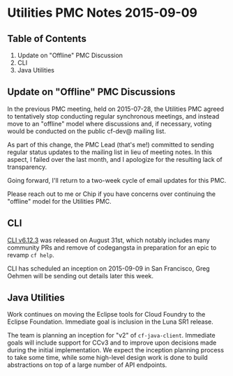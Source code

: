 # Utilities PMC Notes 2015-09-09

## Table of Contents

1. Update on "Offline" PMC Discussion
2. CLI
3. Java Utilities


## Update on "Offline" PMC Discussions

In the previous PMC meeting, held on 2015-07-28, the Utilities PMC agreed to tentatively stop conducting regular synchronous meetings, and instead move to an "offline" model where discussions and, if necessary, voting would be conducted on the public cf-dev@ mailing list.

As part of this change, the PMC Lead (that's me!) committed to sending regular status updates to the mailing list in lieu of meeting notes. In this aspect, I failed over the last month, and I apologize for the resulting lack of transparency.

Going forward, I'll return to a two-week cycle of email updates for this PMC.

Please reach out to me or Chip if you have concerns over continuing the "offline" model for the Utilities PMC.


## CLI

[CLI v6.12.3][] was released on August 31st, which notably includes many community PRs and remove of codegangsta in preparation for an epic to revamp `cf help`.

  [CLI v6.12.3]: https://github.com/cloudfoundry/cli/releases/tag/v6.12.3

CLI has scheduled an inception on 2015-09-09 in San Francisco, Greg Oehmen will be sending out details later this week.


## Java Utilities

Work continues on moving the Eclipse tools for Cloud Foundry to the Eclipse Foundation. Immediate goal is inclusion in the Luna SR1 release.

The team is planning an inception for "v2" of `cf-java-client`. Immediate goals will include support for CCv3 and to improve upon decisions made during the initial implementation. We expect the inception planning process to take some time, while some high-level design work is done to build abstractions on top of a large number of API endpoints.

